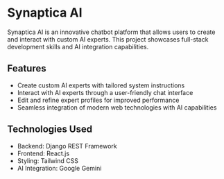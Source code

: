 # Synaptica AI

Synaptica AI is an innovative chatbot platform that allows users to create and interact with custom AI experts. This project showcases full-stack development skills and AI integration capabilities.

## Features

- Create custom AI experts with tailored system instructions
- Interact with AI experts through a user-friendly chat interface
- Edit and refine expert profiles for improved performance
- Seamless integration of modern web technologies with AI capabilities

## Technologies Used

- Backend: Django REST Framework
- Frontend: React.js
- Styling: Tailwind CSS
- AI Integration: Google Gemini
